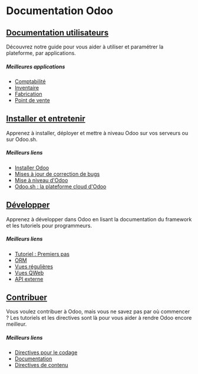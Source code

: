 # Documentation Odoo

## [Documentation utilisateurs](applications.html)

Découvrez notre guide pour vous aider à utiliser et paramétrer la plateforme,
par applications.

##### Meilleures applications

  * [ Comptabilité ](applications/finance/accounting.html)
  * [ Inventaire ](applications/inventory_and_mrp/inventory.html)
  * [ Fabrication ](applications/inventory_and_mrp/manufacturing.html)
  * [ Point de vente ](applications/sales/point_of_sale.html)

## [Installer et entretenir](administration.html)

Apprenez à installer, déployer et mettre à niveau Odoo sur vos serveurs ou sur
Odoo.sh.

##### Meilleurs liens

  * [ Installer Odoo ]( administration/deployment/install.html )
  * [ Mises à jour de correction de bugs ](administration/maintain/update.html)
  * [ Mise à niveau d'Odoo ](administration/upgrade.html)
  * [ Odoo.sh : la plateforme cloud d'Odoo ](administration/odoo_sh/overview/introduction.html)

## [Développer](developer.html)

Apprenez à développer dans Odoo en lisant la documentation du framework et les
tutoriels pour programmeurs.

##### Meilleurs liens

  * [ Tutoriel : Premiers pas ](developer/tutorials/getting_started.html)
  * [ ORM ](developer/reference/backend/orm.html)
  * [ Vues régulières ](developer/reference/backend/views.html)
  * [ Vues QWeb ](developer/reference/frontend/qweb.html)
  * [ API externe ](developer/api/external_api.html)

## [Contribuer](contributing.html)

Vous voulez contribuer à Odoo, mais vous ne savez pas par où commencer ? Les
tutoriels et les directives sont là pour vous aider à rendre Odoo encore
meilleur.

##### Meilleurs liens

  * [ Directives pour le codage ](contributing/development/coding_guidelines.html)
  * [ Documentation ](contributing/documentation.html)
  * [ Directives de contenu ](contributing/documentation/content_guidelines.html)

